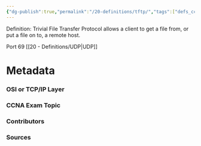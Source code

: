 ```yaml
---
{"dg-publish":true,"permalink":"/20-definitions/tftp/","tags":["defs_ccna"]}
---
```


Definition: Trivial File Transfer Protocol allows a client to get a file from, or put a file on to, a remote host.

Port 69 [[20 - Definitions/UDP\|UDP]]

# Metadata
### OSI or TCP/IP Layer

### CCNA Exam Topic

### Contributors

### Sources
